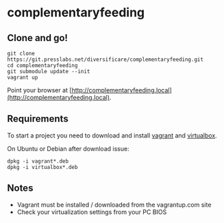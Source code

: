 complementaryfeeding
===

## Clone and go!

    git clone https://git.presslabs.net/diversificare/complementaryfeeding.git
    cd complementaryfeeding
    git submodule update --init
    vagrant up

Point your browser at [http://complementaryfeeding.local](http://complementaryfeeding.local).

## Requirements

To start a project you need to download and install
[vagrant](http://www.vagrantup.com/downloads.html) and
[virtualbox](https://www.virtualbox.org/wiki/Downloads).

On Ubuntu or Debian after download issue:

    dpkg -i vagrant*.deb
    dpkg -i virtualbox*.deb

## Notes

 * Vagrant must be installed / downloaded from the vagrantup.com site
 * Check your virtualization settings from your PC BIOS
